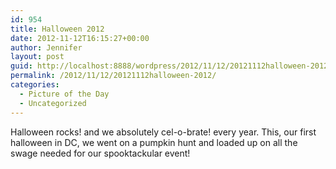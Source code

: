```yaml
---
id: 954
title: Halloween 2012
date: 2012-11-12T16:15:27+00:00
author: Jennifer
layout: post
guid: http://localhost:8888/wordpress/2012/11/12/20121112halloween-2012/
permalink: /2012/11/12/20121112halloween-2012/
categories:
  - Picture of the Day
  - Uncategorized
---
```

Halloween rocks! and we absolutely cel-o-brate! every year. This, our first halloween in DC, we went on a pumpkin hunt and loaded up on all the swage needed for our spooktackular event!